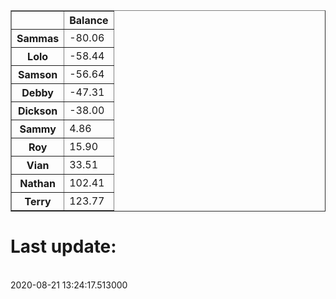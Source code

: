 <table border="1" class="dataframe">
  <thead>
    <tr style="text-align: right;">
      <th></th>
      <th>Balance</th>
    </tr>
  </thead>
  <tbody>
    <tr>
      <th>Sammas</th>
      <td>-80.06</td>
    </tr>
    <tr>
      <th>Lolo</th>
      <td>-58.44</td>
    </tr>
    <tr>
      <th>Samson</th>
      <td>-56.64</td>
    </tr>
    <tr>
      <th>Debby</th>
      <td>-47.31</td>
    </tr>
    <tr>
      <th>Dickson</th>
      <td>-38.00</td>
    </tr>
    <tr>
      <th>Sammy</th>
      <td>4.86</td>
    </tr>
    <tr>
      <th>Roy</th>
      <td>15.90</td>
    </tr>
    <tr>
      <th>Vian</th>
      <td>33.51</td>
    </tr>
    <tr>
      <th>Nathan</th>
      <td>102.41</td>
    </tr>
    <tr>
      <th>Terry</th>
      <td>123.77</td>
    </tr>
  </tbody>
</table><H1>Last update:</h1><br>2020-08-21 13:24:17.513000